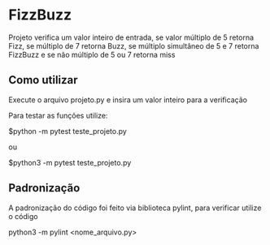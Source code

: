 # FizzBuzz
Projeto verifica um valor inteiro de entrada, se valor múltiplo de 5 retorna Fizz,
se múltiplo de 7 retorna Buzz, se múltiplo simultâneo de 5 e 7 retorna FizzBuzz e
se não múltiplo de 5 ou 7 retorna miss

## Como utilizar
Execute o arquivo projeto.py e insira um valor inteiro para a verificação

Para testar as funções utilize:

$python -m pytest teste_projeto.py

ou

$python3 -m pytest teste_projeto.py

## Padronização
A padronização do código foi feito via biblioteca pylint, para verificar utilize
o código

python3 -m pylint <nome_arquivo.py>
